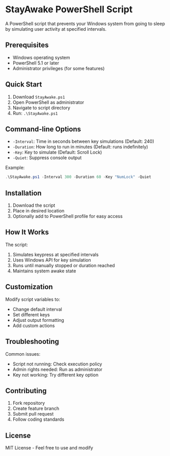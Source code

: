 # StayAwake PowerShell Script

A PowerShell script that prevents your Windows system from going to sleep by simulating user activity at specified intervals.

## Prerequisites

- Windows operating system
- PowerShell 5.1 or later
- Administrator privileges (for some features)

## Quick Start

1. Download `StayAwake.ps1`
2. Open PowerShell as administrator
3. Navigate to script directory
4. Run: `.\StayAwake.ps1`

## Command-line Options

- `-Interval`: Time in seconds between key simulations (Default: 240)
- `-Duration`: How long to run in minutes (Default: runs indefinitely)
- `-Key`: Key to simulate (Default: Scroll Lock)
- `-Quiet`: Suppress console output

Example:
```powershell
.\StayAwake.ps1 -Interval 300 -Duration 60 -Key "NumLock" -Quiet
```

## Installation

1. Download the script
2. Place in desired location
3. Optionally add to PowerShell profile for easy access

## How It Works

The script:
1. Simulates keypress at specified intervals
2. Uses Windows API for key simulation
3. Runs until manually stopped or duration reached
4. Maintains system awake state

## Customization

Modify script variables to:
- Change default interval
- Set different keys
- Adjust output formatting
- Add custom actions

## Troubleshooting

Common issues:
- Script not running: Check execution policy
- Admin rights needed: Run as administrator
- Key not working: Try different key option

## Contributing

1. Fork repository
2. Create feature branch
3. Submit pull request
4. Follow coding standards

## License

MIT License - Feel free to use and modify